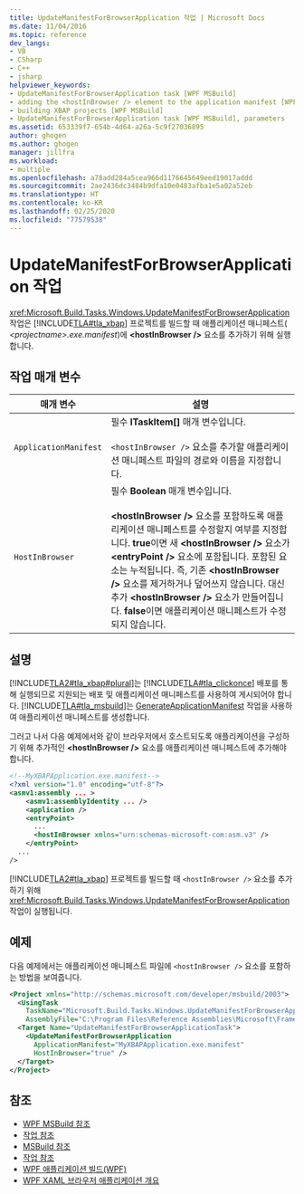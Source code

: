 ```yaml
---
title: UpdateManifestForBrowserApplication 작업 | Microsoft Docs
ms.date: 11/04/2016
ms.topic: reference
dev_langs:
- VB
- CSharp
- C++
- jsharp
helpviewer_keywords:
- UpdateManifestForBrowserApplication task [WPF MSBuild]
- adding the <hostInBrowser /> element to the application manifest [WPF MSBuild]
- building XBAP projects [WPF MSBuild]
- UpdateManifestForBrowserApplication task [WPF MSBuild], parameters
ms.assetid: 653339f7-654b-4d64-a26a-5c9f27036895
author: ghogen
ms.author: ghogen
manager: jillfra
ms.workload:
- multiple
ms.openlocfilehash: a78add284a5cea966d1176645649eed19017addd
ms.sourcegitcommit: 2ae2436dc3484b9dfa10e0483afba1e5a02a52eb
ms.translationtype: HT
ms.contentlocale: ko-KR
ms.lasthandoff: 02/25/2020
ms.locfileid: "77579538"
---
```

# <a name="updatemanifestforbrowserapplication-task"></a>UpdateManifestForBrowserApplication 작업
<xref:Microsoft.Build.Tasks.Windows.UpdateManifestForBrowserApplication> 작업은 [!INCLUDE[TLA#tla_xbap](../msbuild/includes/tlasharptla_xbap_md.md)] 프로젝트를 빌드할 때 애플리케이션 매니페스트( *\<projectname&gt;.exe.manifest*)에 **\<hostInBrowser /&gt;** 요소를 추가하기 위해 실행합니다.

## <a name="task-parameters"></a>작업 매개 변수

|매개 변수|설명|
|---------------|-----------------|
|`ApplicationManifest`|필수 **ITaskItem[]** 매개 변수입니다.<br /><br /> `<hostInBrowser />` 요소를 추가할 애플리케이션 매니페스트 파일의 경로와 이름을 지정합니다.|
|`HostInBrowser`|필수 **Boolean** 매개 변수입니다.<br /><br /> **\<hostInBrowser /&gt;** 요소를 포함하도록 애플리케이션 매니페스트를 수정할지 여부를 지정합니다. **true**이면 새 **\<hostInBrowser />** 요소가 **\<entryPoint />** 요소에 포함됩니다. 포함된 요소는 누적됩니다. 즉, 기존 **\<hostInBrowser />** 요소를 제거하거나 덮어쓰지 않습니다. 대신 추가 **\<hostInBrowser />** 요소가 만들어집니다. **false**이면 애플리케이션 매니페스트가 수정되지 않습니다.|

## <a name="remarks"></a>설명
 [!INCLUDE[TLA2#tla_xbap#plural](../msbuild/includes/tla2sharptla_xbapsharpplural_md.md)]는 [!INCLUDE[TLA#tla_clickonce](../msbuild/includes/tlasharptla_clickonce_md.md)] 배포를 통해 실행되므로 지원되는 배포 및 애플리케이션 매니페스트를 사용하여 게시되어야 합니다. [!INCLUDE[TLA#tla_msbuild](../msbuild/includes/tlasharptla_msbuild_md.md)]는 [GenerateApplicationManifest](generateapplicationmanifest-task.md) 작업을 사용하여 애플리케이션 매니페스트를 생성합니다.

 그러고 나서 다음 예제에서와 같이 브라우저에서 호스트되도록 애플리케이션을 구성하기 위해 추가적인 **\<hostInBrowser /&gt;** 요소를 애플리케이션 매니페스트에 추가해야 합니다.

```xml
<!--MyXBAPApplication.exe.manifest-->
<?xml version="1.0" encoding="utf-8"?>
<asmv1:assembly ... >
    <asmv1:assemblyIdentity ... />
    <application />
    <entryPoint>
      ...
      <hostInBrowser xmlns="urn:schemas-microsoft-com:asm.v3" />
    </entryPoint>
  ...
/>
```

 [!INCLUDE[TLA2#tla_xbap](../msbuild/includes/tla2sharptla_xbap_md.md)] 프로젝트를 빌드할 때 `<hostInBrowser />` 요소를 추가하기 위해 <xref:Microsoft.Build.Tasks.Windows.UpdateManifestForBrowserApplication> 작업이 실행됩니다.

## <a name="example"></a>예제
 다음 예제에서는 애플리케이션 매니페스트 파일에 `<hostInBrowser />` 요소를 포함하는 방법을 보여줍니다.

```xml
<Project xmlns="http://schemas.microsoft.com/developer/msbuild/2003">
  <UsingTask
    TaskName="Microsoft.Build.Tasks.Windows.UpdateManifestForBrowserApplication"
    AssemblyFile="C:\Program Files\Reference Assemblies\Microsoft\Framework\v3.0\PresentationBuildTasks.dll" />
  <Target Name="UpdateManifestForBrowserApplicationTask">
    <UpdateManifestForBrowserApplication
      ApplicationManifest="MyXBAPApplication.exe.manifest"
      HostInBrowser="true" />
  </Target>
</Project>
```

## <a name="see-also"></a>참조
- [WPF MSBuild 참조](../msbuild/wpf-msbuild-reference.md)
- [작업 참조](../msbuild/wpf-msbuild-task-reference.md)
- [MSBuild 참조](../msbuild/msbuild-reference.md)
- [작업 참조](../msbuild/msbuild-task-reference.md)
- [WPF 애플리케이션 빌드(WPF)](/dotnet/framework/wpf/app-development/building-a-wpf-application-wpf)
- [WPF XAML 브라우저 애플리케이션 개요](/dotnet/framework/wpf/app-development/wpf-xaml-browser-applications-overview)